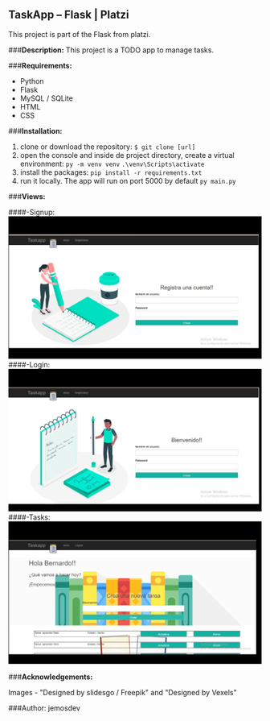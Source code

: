## TaskApp – Flask | Platzi
This project is part of the Flask from platzi.

###**Description:**
This project is a TODO app to manage tasks.

###**Requirements:**
- Python
- Flask
- MySQL / SQLite
- HTML
-  CSS

###**Installation:**

1. clone or download the repository:
`$ git clone [url]`
2. open the console and inside de project directory, create a virtual environment:
`py -m venv venv`
`.\venv\Scripts\activate`
3. install the packages:
`pip install -r requirements.txt`
4. run it locally. The app will run on port 5000 by default
`py main.py`

###**Views:**

####-Signup:
![](https://github.com/jemosdev/TaskApp-Flask-Platzi/blob/main/app/static/images/signup-taskapp.jpg)
####-Login:
![](https://github.com/jemosdev/TaskApp-Flask-Platzi/blob/main/app/static/images/login-taskapp.jpg)
####-Tasks:
![](https://github.com/jemosdev/TaskApp-Flask-Platzi/blob/main/app/static/images/making-tasks.jpg)

###**Acknowledgements:**

Images - "Designed by slidesgo / Freepik" and "Designed by Vexels"

###Author: jemosdev

